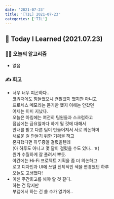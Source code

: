 ```yaml
---
date: '2021-07-23'
title: '[TIL] 2021-07-23'
categories: ['TIL']
---
```


## 🚀 Today I Learned (2021.07.23)

### **👨‍💻 오늘의 알고리즘**

-   없음

### **✍️ 회고**

-   너무 너무 피곤하다..  
    코쿼때에도 힘들었으니 괜찮겠지 했지만 아니고  
    프로세스 메모리는 듣기만 했지 이해는 안갔던  
    어제는 이미 지났다.  
    오늘은 아침에는 여전히 팀원들과 스크럼하고  
    점심에는 금요일마다 하게 될 것에 대해서  
    안내를 받고 다른 팀이 만들어져서 서로 의논하며  
    새로운 걸 만들기 위한 기획을 하고  
    혼자했다면 하루종일 걸렸을텐데  
    (아 하루도 아니고 몇 달이 걸렸을 수도 있다.. ㅎ)  
    뭔가 수월하게 잘 풀려서 뿌듯.  
    야간에는 Hi-Fi 프로젝트 기획을 좀 더 의논하고  
    로고 디자인과 UI에 쓰일 전체적인 색을 변경했던 하루  
    오늘도 고생했다!
-   이젠 주간회고를 해야 할 것 같다.  
    하는 건 많지만  
    부캠에서 하는 건 쓸 수가 없기에..
